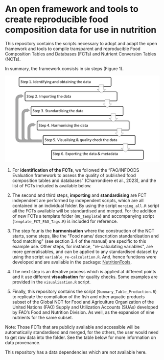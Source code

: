 # An open framework and tools to create reproducible food composition data for use in nutrition


This repository contains the scripts necessary to adopt and adapt the open framework and tools to compile transparent and reproducible Food Composition Tables and Databases (FCTs) and Nutrient Conversion Tables (NCTs). 


In summary, the framework consists in six steps (Figure 1). 


![](presentation/Workflow_v6.0.0.jpg)


  1) For **identification of the FCTs**, we followed the “FAO/INFOODS Evaluation framework to assess the quality of published food composition tables and databases” (Charrondiere et al., 2023), and the list of FCTs included is available below. 

  2) The second and third steps, **importing** and **standardising** are FCT independent are performed by independent scripts, which are all contained in an individual folder. By using the script `merging_all.R` script all the FCTs available will be standardised and merged. For the addition of new FCTs a template folder (`00_template`) and accompanying script (`template_FCT_FAO_Tags.R`) is included for reference. 
  
  3) The step four is the **harmonisation** where the construction of the NCT starts, some steps, like the "Food name/ description standardisation and food matching" (see section 3.4 of the manual) are specific to this example use. Other steps, for instance, "re-calculating variables", are more generalisables, and can be applied to any standardised dataset by using the script `variable_re-calculation.R`. And, hence functions were developed and are available in the package: [NutritionTools](https://github.com/TomCodd/NutritionTools).
  
  4) The next step is an iterative process which is applied at different points and it use different **visualisation** for quality checks. Some examples are provided in the `visualisation.R` script.
  
  5) Finally, this repository contains the script (`Summary_Table_Production.R`) to replicate the compilation of the fish and other aquatic products subset of the Global NCT for Food and Agriculture Organization of the United Nations (FAO) Supply and Utilization Accounts (SUAs) developed by FAO’s Food and Nutrition Division. As well, as the expansion of nine nutrients for the same subset.
  


Note: Those FCTs that are publicly available and accessible will be automatically standardised and merged, for the others, the user would need to get raw data into the folder. See the table below for more information on data provenance. 


This repository has a data dependencies which are not available here. 



